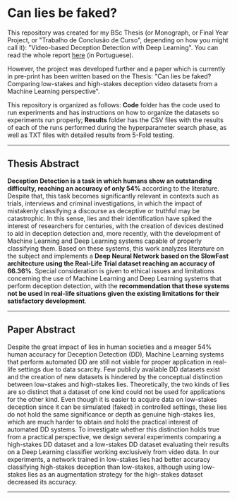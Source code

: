 # Can lies be faked?

This repository was created for my BSc Thesis (or Monograph, or Final Year Project, or "Trabalho de Conclusão de Curso", depending on how you might call it): "Video-based Deception Detection with Deep Learning". You can read the whole report [here](https://github.com/MahatKC/SlowFastDeceptionDetection/blob/master/Video-Based%20Deception%20Detection%20with%20Deep%20Learning.pdf) (in Portuguese).

However, the project was developed further and a paper which is currently in pre-print has been written based on the Thesis: "Can lies be faked? Comparing low-stakes and high-stakes deception video datasets from a Machine Learning perspective".

This repository is organized as follows: **Code** folder has the code used to run experiments and has instructions on how to organize the datasets so experiments run properly; **Results** folder has the CSV files with the results of each of the runs performed during the hyperparameter search phase, as well as TXT files with detailed results from 5-Fold testing.

---

## Thesis Abstract

**Deception Detection is a task in which humans show an outstanding difficulty, reaching an accuracy of only 54%** according to the literature. Despite that, this task becomes significantly relevant in contexts such as trials, interviews and criminal investigations, in which the impact of mistakenly classifying a discourse as deceptive or truthful may be catastrophic. In this sense, lies and their identification have spiked the interest of researchers for centuries, with the creation of devices destined to aid in deception detection and, more recently, with the development of Machine Learning and Deep Learning systems capable of properly classifying them. Based on these systems, this work analyzes literature on the subject and implements a **Deep Neural Network based on the SlowFast architecture using the Real-Life Trial dataset reaching an accuracy of 66.36%**. Special consideration is given to ethical issues and limitations concerning the use of Machine Learning and Deep Learning systems that perform deception detection, with the **recommendation that these systems not be used in real-life situations given the existing limitations for their satisfactory development**.

----

## Paper Abstract

Despite the great impact of lies in human societies and a meager 54\% human accuracy for Deception Detection (DD), Machine Learning systems that perform automated DD are still not viable for proper application in real-life settings due to data scarcity. Few publicly available DD datasets exist and the creation of new datasets is hindered by the conceptual distinction between low-stakes and high-stakes lies. Theoretically, the two kinds of lies are so distinct that a dataset of one kind could not be used for applications for the other kind. Even though it is easier to acquire data on low-stakes deception since it can be simulated (faked) in controlled settings, these lies do not hold the same significance or depth as genuine high-stakes lies, which are much harder to obtain and hold the practical interest of automated DD systems. To investigate whether this distinction holds true from a practical perspective, we design several experiments comparing a high-stakes DD dataset and a low-stakes DD dataset evaluating their results on a Deep Learning classifier working exclusively from video data. In our experiments, a network trained in low-stakes lies had better accuracy classifying high-stakes deception than low-stakes, although using low-stakes lies as an augmentation strategy for the high-stakes dataset decreased its accuracy.

----
